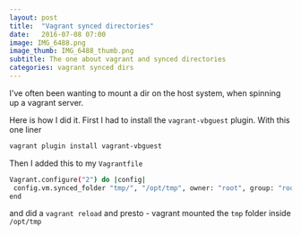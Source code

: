 ```yaml
---
layout: post
title:  "Vagrant synced directories"
date:   2016-07-08 07:00
image: IMG_6488.png
image_thumb: IMG_6488_thumb.png
subtitle: The one about vagrant and synced directories
categories: vagrant synced dirs
---
```

I've often been wanting to mount a dir on the host system, when spinning up a
vagrant server.

Here is how I did it. First I had to install the ``` vagrant-vbguest ``` plugin. With this one liner

```bash
vagrant plugin install vagrant-vbguest
```

Then I added this to my ``` Vagrantfile ```

```bash
Vagrant.configure("2") do |config|
 config.vm.synced_folder "tmp/", "/opt/tmp", owner: "root", group: "root"
end
```

and did a ``` vagrant reload ``` and presto - vagrant mounted the ``` tmp ```
folder inside ``` /opt/tmp ```

